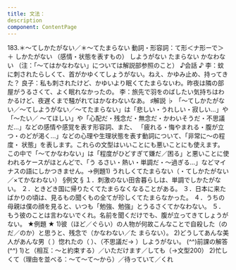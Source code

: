```yaml
---
title: 文法：
description
component: ContentPage
---
```



183.＊～てしかたがない／＊～てたまらない
動詞・形容詞：て形＜ナ形ーで＞ ＋ しかたがない
（感情・状態を表すもの） しようがない たまらない かなわない
（注：「～てはかなわない」については解説部参照のこと）
♪会話 ♪
李：蚊に刺されたらしくて、首がかゆくてしょうがない。ねえ、かゆみ止め、持ってきた？
良子：私も刺されたけど、かゆいより眠くてたまらないわ。昨夜は隣の部屋がうるさくて、よく眠れなかったの。
李：旅先で羽をのばしたい気持ちはわかるけど、夜遅くまで騒がれてはかなわないなあ。
♯解説 ♭
「～てしかたがない／～てしようがない／～てたまらない」は「悲しい・うれしい・寂しい…」や「～たい／
～てほしい」や「心配だ・残念だ・無念だ・かわいそうだ・不思議だ…」などの感情や感覚を表す形容詞、また、 「疲れる・悔やまれる・腹が立つ・のどが渇く…」などの心理や生理状態を表す動詞について、「非常に～の程度・ 状態」を表します。これらの文型はいいことにも悪いことにも使えます。
この中で「～てかなわない」は「程度がひどすぎて嫌だ／困る」と悪いことに使われるケースがほとんどで、「う るさい・熱い・単調だ・～過ぎる…」などマイナスの語にしかつきません。→例題1)
うれしくてたまらない（・てしかたがない／×てかなわない）
§例文 §
１．刺激のない田舎暮らしは、単調でしかたがない。
２．ときどき国に帰りたくてたまらなくなることがある。
３．日本に来たばかりの頃は、見るもの聞くもの全てが珍しくてたまらなかった。
４．うちの母親は僕の顔を見ると、いつも「勉強、勉強」とうるさくてかなわない。
５．もう彼のことは言わないでくれ。名前を聞くだけでも、腹が立ってきてしょうがない。
★例題 ★
1)彼（ほど／ぐらい）の人物が何故こんなことで自殺した（のだ／のか）と思うと、残念で（かなわない／た
まらない）。
2)どうしてあんな美人があんな男（ ）惚れたの（ ）、（不思議だ→ ）しようがない。
(^^)前課の解答(^^)
1)と（相互：～と約束する）／いただけます／しても（→文型200）
2)忙しくて（理由を並べる：～て～て～から）／待っていて／くれ
